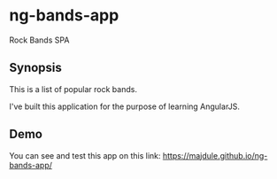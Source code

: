 # ng-bands-app
Rock Bands SPA

## Synopsis
This is a list of popular rock bands.

I've built this application for the purpose of learning AngularJS.

## Demo

You can see and test this app on this link:
https://majdule.github.io/ng-bands-app/
